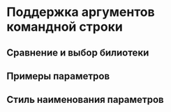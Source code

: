 # Поддержка аргументов командной строки

## Сравнение и выбор билиотеки

## Примеры параметров

## Стиль наименования параметров